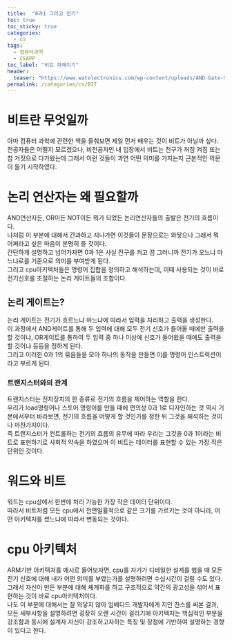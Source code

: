 ```yaml
---
title:  "0과1 그리고 전기"
toc: true
toc_sticky: true
categories:
  - cs
tags:
  - 컴퓨터과학
  - CSAPP
toc_label: "비트 파해치기"
header:
  teaser: "https://www.watelectronics.com/wp-content/uploads/AND-Gate-Symbol.jpg"
permalink: /categories/cs/BIT
---
```

# 비트란 무엇일까
아마 컴퓨터 과학에 관련한 책을 들춰보면 제일 먼저 배우는 것이 비트가 아닐까 싶다.<br>
전공자들은 어떨지 모르겠으나, 비전공자인 내 입장에서 비트는 전구가 꺼짐 켜짐 또는 참 거짓으로 다가왔는데 그래서 이런 것들이 과연 어떤 의미를 가지는지 근본적인 의문이 들기 시작하였다.
# 논리 연산자는 왜 필요할까
AND연산자든, OR이든 NOT이든 뭐가 되었든 논리연산자들의 출발은 전기의 흐름이다.<br>
나처럼 이 부분에 대해서 간과하고 지나가면 이것들이 문장으로는 와닿으나 그래서 뭐 어쩌라고 싶은 마음이 분명히 들 것이다.<br>
간단하게 설명하고 넘어가자면 0과 1은 사실 전구를 켜고 끔 그러니까 전기가 오느냐 마느냐로를 기준으로 의미를 부여받게 된다.<br>
그리고 cpu아키텍처들은 명령어 집합을 정의하고 해석하는데, 이때 사용되는 것이 바로 전기신호를 조절하는 논리 게이트들의 조합이다.
## 논리 게이트는?
논리 게이트는 전기가 흐르느냐 마느냐에 따라서 입력을 처리하고 출력을 생성한다.<br>
이 과정에서 AND게이트를 통해 두 입력에 대해 모두 전기 신호가 들어올 때에만 출력을 할 것이냐, OR게이트를 통하여 두 입력 중 하나 이상에 신호가 들어왔을 때에도 출력을 할 것이냐 등등을 정하게 된다.<br>
그리고 이러한 0과 1의 묶음들을 모아 하나의 동작을 만들면 이를 명령어 인스트럭션이라고 부르게 된다.
### 트랜지스터와의 관계
트랜지스터는 전자장치의 한 종류로 전기의 흐름을 제어하는 역할을 한다.<br>
우리가 load명령어나 스토어 명령어를 만들 때에 편의상 0과 1로 디자인하는 것 역시 기본에서부터 바라보면, 전기의 흐름을 어떻게 할 것인가를 정한 뒤 그것을 해석하는 것이나 마찬가지이다.<br>
즉 트랜지스터가 컨트롤하는 전기의 흐름의 유무에 따라 우리는 그것을 0과 1이라는 비트로 표현하기로 사회적 약속을 하였으며 이 비트는 데이터를 표현할 수 있는 가장 작은 단위인 것이다.
# 워드와 비트
워드는 cpu상에서 한번에 처리 가능한 가장 작은 데이터 단위이다.<br>
따라서 비트처럼 모든 cpu에서 천편일률적으로 같은 크기를 가르키는 것이 아니라, 어떤 아키텍처를 썼느냐에 따라서 변동되는 것이다.
# cpu 아키텍처
ARM기반 아키텍처를 예시로 들어보자면, cpu를 자기가 디테일한 설계를 했을 때 모든 전기 신호에 대해 내가 어떤  의미를 부였는가를 설명하려면 수십시간이 걸릴 수도 있다.<br>
그래서 자신이 만든 부분에 대해 체계화를 하고 구조적으로 약간의 광고성을 섞어서 표현하는 것이 바로 cpu아키텍처이다.<br>
나도 이 부분에 대해서는 잘 와닿지 않아 임베디드 개발자에게 지인 찬스를 써본 결과, 모든 세부사항을 설명하려면 굉장히 오랜 시간이 걸리기에 아키텍처는 핵심적인 부분을 강조함과 동시에 설계자 자신이 강조하고자하는 특징 및 장점에 기반하여 설명하는 경향이 있다고 한다.